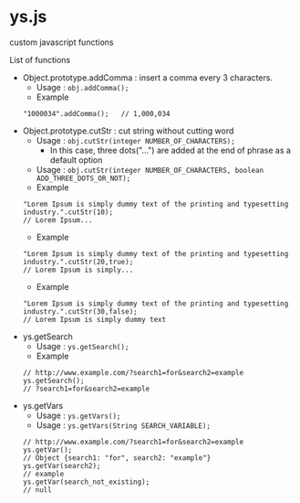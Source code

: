 # ys.js
custom javascript functions

List of functions
- Object.prototype.addComma : insert a comma every 3 characters.
	- Usage : ``obj.addComma();``
	- Example
	```
	"1000034".addComma();	// 1,000,034
	```
- Object.prototype.cutStr : cut string without cutting word
	- Usage : ``obj.cutStr(integer NUMBER_OF_CHARACTERS); `` 
		- In this case, three dots("...") are added at the end of phrase as a default option
	- Usage : ``obj.cutStr(integer NUMBER_OF_CHARACTERS, boolean ADD_THREE_DOTS_OR_NOT);``
	- Example
	```
	"Lorem Ipsum is simply dummy text of the printing and typesetting industry.".cutStr(10);	
	// Lorem Ipsum...
	```
	- Example
	```
	"Lorem Ipsum is simply dummy text of the printing and typesetting industry.".cutStr(20,true);	
	// Lorem Ipsum is simply...
	```
	- Example
	```
	"Lorem Ipsum is simply dummy text of the printing and typesetting industry.".cutStr(30,false);	
	// Lorem Ipsum is simply dummy text
	```
- ys.getSearch
	- Usage : ``ys.getSearch();``
	- Example 
	```
	// http://www.example.com/?search1=for&search2=example
	ys.getSearch();
	// ?search1=for&search2=example
	```
- ys.getVars
	- Usage : ``ys.getVars();``
	- Usage : ``ys.getVars(String SEARCH_VARIABLE);``
	```
	// http://www.example.com/?search1=for&search2=example
	ys.getVar();
	// Object {search1: "for", search2: "example"}
	ys.getVar(search2);
	// example
	ys.getVar(search_not_existing);
	// null
	```